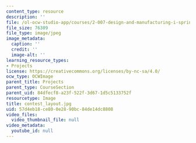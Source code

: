 ```yaml
---
content_type: resource
description: ''
file: /ol-ocw-studio-app/courses/2-007-design-and-manufacturing-i-spring-2009/57d4eb18ce800e2890bc84de14dc8808_contest_layout.jpg
file_size: 76309
file_type: image/jpeg
image_metadata:
  caption: ''
  credit: ''
  image-alt: ''
learning_resource_types:
- Projects
license: https://creativecommons.org/licenses/by-nc-sa/4.0/
ocw_type: OCWImage
parent_title: Projects
parent_type: CourseSection
parent_uid: 84dfecf8-a23f-522f-3d67-1d5c5133752f
resourcetype: Image
title: contest_layout.jpg
uid: 57d4eb18-ce80-0e28-90bc-84de14dc8808
video_files:
  video_thumbnail_file: null
video_metadata:
  youtube_id: null
---
```

